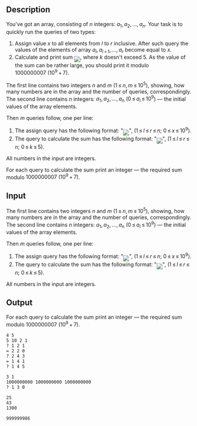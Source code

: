 ## Description

<div><p>You've got an array, consisting of <span class="tex-span"><i>n</i></span> integers: <span class="tex-span"><i>a</i><sub class="lower-index">1</sub>, <i>a</i><sub class="lower-index">2</sub>, ..., <i>a</i><sub class="lower-index"><i>n</i></sub></span>. Your task is to quickly run the queries of two types:</p><ol><li> Assign value <span class="tex-span"><i>x</i></span> to all elements from <span class="tex-span"><i>l</i></span> to <span class="tex-span"><i>r</i></span> inclusive. After such query the values of the elements of array <span class="tex-span"><i>a</i><sub class="lower-index"><i>l</i></sub>, <i>a</i><sub class="lower-index"><i>l</i> + 1</sub>, ..., <i>a</i><sub class="lower-index"><i>r</i></sub></span> become equal to <span class="tex-span"><i>x</i></span>.</li><li> Calculate and print sum <img align="middle" class="tex-formula" src="file://O5nzBnAX.png" style="max-width: 100.0%;max-height: 100.0%;">, where <span class="tex-span"><i>k</i></span> doesn't exceed <span class="tex-span">5</span>. As the value of the sum can be rather large, you should print it modulo <span class="tex-span">1000000007&nbsp;(10<sup class="upper-index">9</sup> + 7)</span>.</li></ol></div><div class="input-specification"><p>The first line contains two integers <span class="tex-span"><i>n</i></span> and <span class="tex-span"><i>m</i></span> (<span class="tex-span">1 ≤ <i>n</i>, <i>m</i> ≤ 10<sup class="upper-index">5</sup></span>), showing, how many numbers are in the array and the number of queries, correspondingly. The second line contains <span class="tex-span"><i>n</i></span> integers: <span class="tex-span"><i>a</i><sub class="lower-index">1</sub>, <i>a</i><sub class="lower-index">2</sub>, ..., <i>a</i><sub class="lower-index"><i>n</i></sub></span> (<span class="tex-span">0 ≤ <i>a</i><sub class="lower-index"><i>i</i></sub> ≤ 10<sup class="upper-index">9</sup></span>) — the initial values of the array elements.</p><p>Then <span class="tex-span"><i>m</i></span> queries follow, one per line:</p><ol><li> The assign query has the following format: "<img align="middle" class="tex-formula" src="file://WEaIn06l.png" style="max-width: 100.0%;max-height: 100.0%;">", (<span class="tex-span">1 ≤ <i>l</i> ≤ <i>r</i> ≤ <i>n</i>;&nbsp;0 ≤ <i>x</i> ≤ 10<sup class="upper-index">9</sup></span>).</li><li> The query to calculate the sum has the following format: "<img align="middle" class="tex-formula" src="file://zXYnFB6m.png" style="max-width: 100.0%;max-height: 100.0%;">", (<span class="tex-span">1 ≤ <i>l</i> ≤ <i>r</i> ≤ <i>n</i>;&nbsp;0 ≤ <i>k</i> ≤ 5</span>).</li></ol><p>All numbers in the input are integers.</p></div><div class="output-specification"><p>For each query to calculate the sum print an integer — the required sum modulo <span class="tex-span">1000000007&nbsp;(10<sup class="upper-index">9</sup> + 7)</span>.</p></div>

## Input

<p>The first line contains two integers <span class="tex-span"><i>n</i></span> and <span class="tex-span"><i>m</i></span> (<span class="tex-span">1 ≤ <i>n</i>, <i>m</i> ≤ 10<sup class="upper-index">5</sup></span>), showing, how many numbers are in the array and the number of queries, correspondingly. The second line contains <span class="tex-span"><i>n</i></span> integers: <span class="tex-span"><i>a</i><sub class="lower-index">1</sub>, <i>a</i><sub class="lower-index">2</sub>, ..., <i>a</i><sub class="lower-index"><i>n</i></sub></span> (<span class="tex-span">0 ≤ <i>a</i><sub class="lower-index"><i>i</i></sub> ≤ 10<sup class="upper-index">9</sup></span>) — the initial values of the array elements.</p><p>Then <span class="tex-span"><i>m</i></span> queries follow, one per line:</p><ol><li> The assign query has the following format: "<img align="middle" class="tex-formula" src="file://WEaIn06l.png" style="max-width: 100.0%;max-height: 100.0%;">", (<span class="tex-span">1 ≤ <i>l</i> ≤ <i>r</i> ≤ <i>n</i>;&nbsp;0 ≤ <i>x</i> ≤ 10<sup class="upper-index">9</sup></span>).</li><li> The query to calculate the sum has the following format: "<img align="middle" class="tex-formula" src="file://zXYnFB6m.png" style="max-width: 100.0%;max-height: 100.0%;">", (<span class="tex-span">1 ≤ <i>l</i> ≤ <i>r</i> ≤ <i>n</i>;&nbsp;0 ≤ <i>k</i> ≤ 5</span>).</li></ol><p>All numbers in the input are integers.</p>

## Output

<p>For each query to calculate the sum print an integer — the required sum modulo <span class="tex-span">1000000007&nbsp;(10<sup class="upper-index">9</sup> + 7)</span>.</p>





```input1
4 5
5 10 2 1
? 1 2 1
= 2 2 0
? 2 4 3
= 1 4 1
? 1 4 5

```




```input2
3 1
1000000000 1000000000 1000000000
? 1 3 0

```




```output1
25
43
1300

```




```output2
999999986

```



